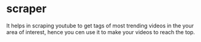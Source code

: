 # scraper

It helps in scraping youtube to get tags of most trending videos in the your area of interest, hence you cen use it to make your videos to reach the top.
